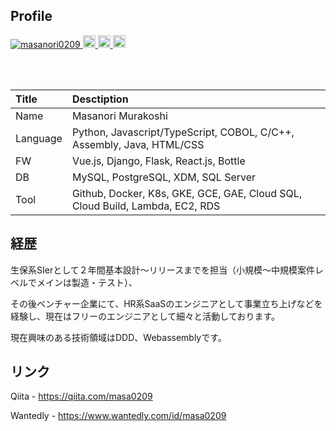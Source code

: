 ## Profile

<p align="left">
  <a href="https://github.com/masanori0209/masanori0209/">
    <img src="https://komarev.com/ghpvc/?username=masanori0209" alt="masanori0209" />
  </a>
  <a href="https://github.com/masanori0209">
    <img height="20" src="https://img.shields.io/github/followers/masanori0209?label=follow&logo=github&style=flat" />
  </a>
  <a href="https://qiita.com/masanori0209">
    <img height="20" src="https://qiita-badge.apiapi.app/s/masa0209/posts.svg" />
  </a>
  <a href="https://qiita.com/masanori0209">
    <img height="20" src="https://qiita-badge.apiapi.app/s/masa0209/contributions.svg" />
  </a>
</p>

<br/><br/>

|Title|Desctiption|
|:-----|:-------------------------------|
|Name|Masanori Murakoshi|
|Language|Python, Javascript/TypeScript, COBOL, C/C++, Assembly, Java, HTML/CSS|
|FW|Vue.js, Django, Flask, React.js, Bottle|
|DB|MySQL, PostgreSQL, XDM, SQL Server|
|Tool|Github, Docker, K8s, GKE, GCE, GAE, Cloud SQL, Cloud Build, Lambda, EC2, RDS|

## 経歴

生保系SIerとして２年間基本設計〜リリースまでを担当（小規模～中規模案件レベルでメインは製造・テスト）、

その後ベンチャー企業にて、HR系SaaSのエンジニアとして事業立ち上げなどを経験し、現在はフリーのエンジニアとして細々と活動しております。

現在興味のある技術領域はDDD、Webassemblyです。

## リンク

Qiita - https://qiita.com/masa0209

Wantedly - https://www.wantedly.com/id/masa0209
